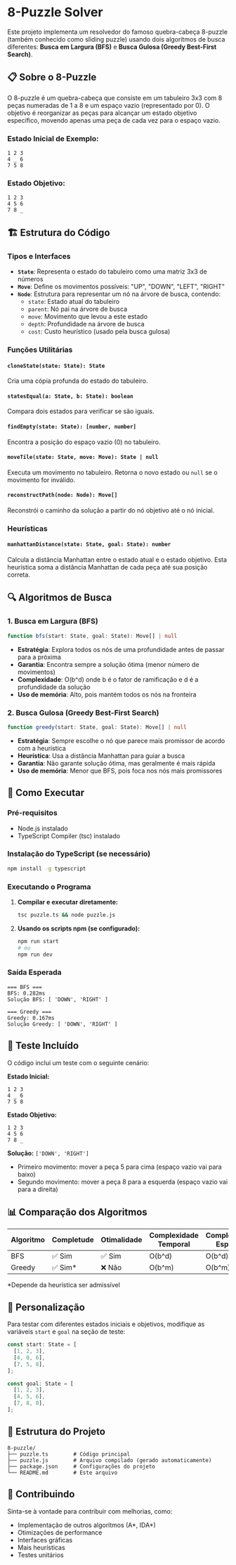# 8-Puzzle Solver

Este projeto implementa um resolvedor do famoso quebra-cabeça 8-puzzle (também conhecido como sliding puzzle) usando dois algoritmos de busca diferentes: **Busca em Largura (BFS)** e **Busca Gulosa (Greedy Best-First Search)**.

## 📋 Sobre o 8-Puzzle

O 8-puzzle é um quebra-cabeça que consiste em um tabuleiro 3x3 com 8 peças numeradas de 1 a 8 e um espaço vazio (representado por 0). O objetivo é reorganizar as peças para alcançar um estado objetivo específico, movendo apenas uma peça de cada vez para o espaço vazio.

### Estado Inicial de Exemplo:
```
1 2 3
4 _ 6
7 5 8
```

### Estado Objetivo:
```
1 2 3
4 5 6
7 8 _
```

## 🏗️ Estrutura do Código

### Tipos e Interfaces

- **`State`**: Representa o estado do tabuleiro como uma matriz 3x3 de números
- **`Move`**: Define os movimentos possíveis: "UP", "DOWN", "LEFT", "RIGHT"
- **`Node`**: Estrutura para representar um nó na árvore de busca, contendo:
  - `state`: Estado atual do tabuleiro
  - `parent`: Nó pai na árvore de busca
  - `move`: Movimento que levou a este estado
  - `depth`: Profundidade na árvore de busca
  - `cost`: Custo heurístico (usado pela busca gulosa)

### Funções Utilitárias

#### `cloneState(state: State): State`
Cria uma cópia profunda do estado do tabuleiro.

#### `statesEqual(a: State, b: State): boolean`
Compara dois estados para verificar se são iguais.

#### `findEmpty(state: State): [number, number]`
Encontra a posição do espaço vazio (0) no tabuleiro.

#### `moveTile(state: State, move: Move): State | null`
Executa um movimento no tabuleiro. Retorna o novo estado ou `null` se o movimento for inválido.

#### `reconstructPath(node: Node): Move[]`
Reconstrói o caminho da solução a partir do nó objetivo até o nó inicial.

### Heurísticas

#### `manhattanDistance(state: State, goal: State): number`
Calcula a distância Manhattan entre o estado atual e o estado objetivo. Esta heurística soma a distância Manhattan de cada peça até sua posição correta.

## 🔍 Algoritmos de Busca

### 1. Busca em Largura (BFS)

```typescript
function bfs(start: State, goal: State): Move[] | null
```

- **Estratégia**: Explora todos os nós de uma profundidade antes de passar para a próxima
- **Garantia**: Encontra sempre a solução ótima (menor número de movimentos)
- **Complexidade**: O(b^d) onde b é o fator de ramificação e d é a profundidade da solução
- **Uso de memória**: Alto, pois mantém todos os nós na fronteira

### 2. Busca Gulosa (Greedy Best-First Search)

```typescript
function greedy(start: State, goal: State): Move[] | null
```

- **Estratégia**: Sempre escolhe o nó que parece mais promissor de acordo com a heurística
- **Heurística**: Usa a distância Manhattan para guiar a busca
- **Garantia**: Não garante solução ótima, mas geralmente é mais rápida
- **Uso de memória**: Menor que BFS, pois foca nos nós mais promissores

## 🚀 Como Executar

### Pré-requisitos

- Node.js instalado
- TypeScript Compiler (tsc) instalado

### Instalação do TypeScript (se necessário)

```bash
npm install -g typescript
```

### Executando o Programa

1. **Compilar e executar diretamente:**
   ```bash
   tsc puzzle.ts && node puzzle.js
   ```

2. **Usando os scripts npm (se configurado):**
   ```bash
   npm run start
   # ou
   npm run dev
   ```

### Saída Esperada

```
=== BFS ===
BFS: 0.282ms
Solução BFS: [ 'DOWN', 'RIGHT' ]

=== Greedy ===
Greedy: 0.167ms
Solução Greedy: [ 'DOWN', 'RIGHT' ]
```

## 🧪 Teste Incluído

O código inclui um teste com o seguinte cenário:

**Estado Inicial:**
```
1 2 3
4 _ 6
7 5 8
```

**Estado Objetivo:**
```
1 2 3
4 5 6
7 8 _
```

**Solução:** `['DOWN', 'RIGHT']`
- Primeiro movimento: mover a peça 5 para cima (espaço vazio vai para baixo)
- Segundo movimento: mover a peça 8 para a esquerda (espaço vazio vai para a direita)

## 📊 Comparação dos Algoritmos

| Algoritmo | Completude | Otimalidade | Complexidade Temporal | Complexidade Espacial |
|-----------|------------|-------------|----------------------|----------------------|
| BFS       | ✅ Sim     | ✅ Sim      | O(b^d)               | O(b^d)               |
| Greedy    | ✅ Sim*    | ❌ Não      | O(b^m)               | O(b^m)               |

*Depende da heurística ser admissível

## 🔧 Personalização

Para testar com diferentes estados iniciais e objetivos, modifique as variáveis `start` e `goal` na seção de teste:

```typescript
const start: State = [
  [1, 2, 3],
  [4, 0, 6],
  [7, 5, 8],
];

const goal: State = [
  [1, 2, 3],
  [4, 5, 6],
  [7, 8, 0],
];
```

## 📁 Estrutura do Projeto

```
8-puzzle/
├── puzzle.ts        # Código principal
├── puzzle.js        # Arquivo compilado (gerado automaticamente)
├── package.json     # Configurações do projeto
└── README.md        # Este arquivo
```

## 🤝 Contribuindo

Sinta-se à vontade para contribuir com melhorias, como:
- Implementação de outros algoritmos (A*, IDA*)
- Otimizações de performance
- Interfaces gráficas
- Mais heurísticas
- Testes unitários
